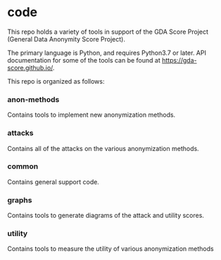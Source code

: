 # code

This repo holds a variety of tools in support of the GDA Score Project (General Data Anonymity Score Project).

The primary language is Python, and requires Python3.7 or later. API documentation for some of the tools can be found at https://gda-score.github.io/.

This repo is organized as follows:

### anon-methods

Contains tools to implement new anonymization methods.

### attacks

Contains all of the attacks on the various anonymization methods.

### common

Contains general support code.

### graphs

Contains tools to generate diagrams of the attack and utility scores.

### utility

Contains tools to measure the utility of various anonymization methods
